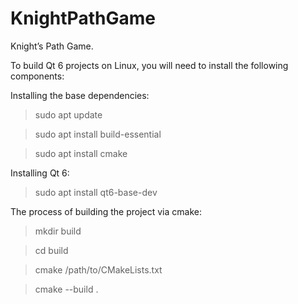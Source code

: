 # KnightPathGame
Knight’s Path Game.

To build Qt 6 projects on Linux, you will need to install the following components:

Installing the base dependencies:
>sudo apt update

>sudo apt install build-essential

>sudo apt install cmake

Installing Qt 6:
>sudo apt install qt6-base-dev

The process of building the project via cmake:
>mkdir build

>cd build

>cmake /path/to/CMakeLists.txt

>cmake --build .
